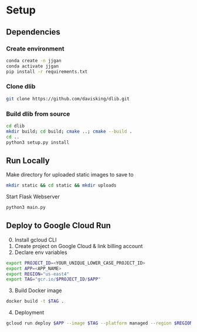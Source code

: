 # Setup

## Dependencies
### Create environment
```bash
conda create -n jjgan
conda activate jjgan
pip install -r requirements.txt
```

### Clone dlib
```bash
git clone https://github.com/davisking/dlib.git
```

### Build dlib from source
```bash
cd dlib
mkdir build; cd build; cmake ..; cmake --build .
cd ..
python3 setup.py install
```

## Run Locally
Make directory for uploaded static images to save to
```bash
mkdir static && cd static && mkdir uploads
```
Start Flask Webserver
```bash
python3 main.py
```

## Deploy to Google Cloud Run
0) Install gcloud CLI
1) Create project on Google Cloud & link billing account
2) Declare env variables
```bash
export PROJECT_ID=<YOUR_UNIQUE_LOWER_CASE_PROJECT_ID>
export APP=<APP_NAME>
export REGION="us-east4"
export TAG="gcr.io/$PROJECT_ID/$APP"
```
3) Build Docker image
```bash
docker build -t $TAG .
```
4) Deployment
```bash
gcloud run deploy $APP --image $TAG --platform managed --region $REGION --allow-unauthenticated
```


